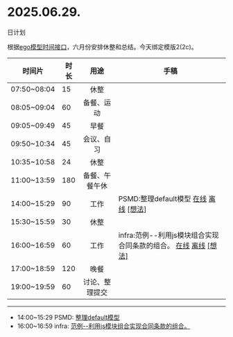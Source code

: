 # 2025.06.29.
日计划

根据[ego模型时间接口](https://gitee.com/hyg/blog/blob/master/timeflow.md)，六月份安排休整和总结。今天绑定模版2(2c)。

| 时间片 | 时长 | 用途 | 手稿 |
| --- | --- | :---: | --- |
| 07:50~08:04 | 15 | 休整 |  |
| 08:05~09:04 | 60 | 备餐、运动 |  |
| 09:05~09:49 | 45 | 早餐 |  |
| 09:50~10:34 | 45 | 会议、自习 |  |
| 10:35~10:58 | 24 | 休整 |  |
| 11:00~13:59 | 180 | 备餐、午餐午休 |  |
| 14:00~15:29 | 90 | 工作 | PSMD:整理default模型 [在线](http://simp.ly/p/lsBYG9) [离线](../../draft/2025/20250629140000.md) <a href="mailto:huangyg@mars22.com?subject=关于2025.06.29.[PSMD:整理default模型]任务&body=日期: 20250629%0D%0A序号: 6%0D%0A手稿:../../draft/2025/20250629140000.md%0D%0A---请勿修改邮件主题及以上内容 从下一行开始写您的想法---%0D%0A">[想法]</a> |
| 15:30~15:59 | 30 | 休整 |  |
| 16:00~16:59 | 60 | 工作 | infra:范例--利用js模块组合实现合同条款的组合。 [在线](http://simp.ly/p/MpcbHD) [离线](../../draft/2025/20250629160000.md) <a href="mailto:huangyg@mars22.com?subject=关于2025.06.29.[infra:范例--利用js模块组合实现合同条款的组合。]任务&body=日期: 20250629%0D%0A序号: 8%0D%0A手稿:../../draft/2025/20250629160000.md%0D%0A---请勿修改邮件主题及以上内容 从下一行开始写您的想法---%0D%0A">[想法]</a> |
| 17:00~18:59 | 120 | 晚餐 |  |
| 19:00~19:59 | 60 | 讨论、整理提交 |  |

---

- 14:00~15:29	PSMD: [整理default模型](../../draft/2025/20250629.01.md)
- 16:00~16:59	infra: [范例--利用js模块组合实现合同条款的组合。](../../draft/2025/20250629.02.md)
